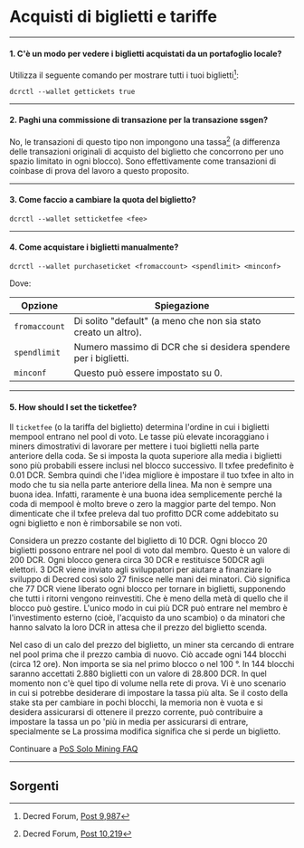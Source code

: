 # <i class="fa fa-ticket"></i> Acquisti di biglietti e tariffe 

---

#### 1. C'è un modo per vedere i biglietti acquistati da un portafoglio locale? 

Utilizza il seguente comando per mostrare tutti i tuoi biglietti[^9987]:

```no-highlight
dcrctl --wallet gettickets true
```

---

#### 2. Paghi una commissione di transazione per la transazione ssgen? 

No, le transazioni di questo tipo non impongono una tassa[^10219] (a differenza delle transazioni originali di acquisto del biglietto che concorrono per uno spazio limitato in ogni blocco). Sono effettivamente come transazioni di coinbase di prova del lavoro a questo proposito.

---

#### 3. Come faccio a cambiare la quota del biglietto? 

```no-highlight
dcrctl --wallet setticketfee <fee>
```

---

#### 4. Come acquistare i biglietti manualmente?

```no-highlight
dcrctl --wallet purchaseticket <fromaccount> <spendlimit> <minconf>
```

Dove:

Opzione        | Spiegazione
---           | ---
`fromaccount` | Di solito "default" (a meno che non sia stato creato un altro).
`spendlimit`  | Numero massimo di DCR che si desidera spendere per i biglietti.
`minconf`     | Questo può essere impostato su 0.

---

#### 5. How should I set the ticketfee? 

Il `ticketfee` (o la tariffa del biglietto) determina l'ordine in cui i biglietti mempool entrano nel pool di voto. Le tasse più elevate incoraggiano i miners dimostrativi di lavorare per mettere i tuoi biglietti nella parte anteriore della coda. Se si imposta la quota superiore alla media i biglietti sono più probabili essere inclusi nel blocco successivo. Il txfee predefinito è 0.01 DCR. Sembra quindi che l'idea migliore è impostare il tuo txfee in alto in modo che tu sia nella parte anteriore della linea. Ma non è sempre una buona idea. Infatti, raramente è una buona idea semplicemente perché la coda di mempool è molto breve o zero la maggior parte del tempo. Non dimenticate che il txfee preleva  dal tuo profitto DCR come  addebitato su ogni biglietto e non è rimborsabile se non voti.

Considera un prezzo costante del biglietto di 10 DCR. Ogni blocco 20 biglietti possono entrare nel pool di voto dal membro. Questo è un valore di 200 DCR. Ogni blocco genera circa 30 DCR e restituisce 50DCR agli elettori. 3 DCR viene inviato agli sviluppatori per aiutare a finanziare lo sviluppo di Decred così solo 27 finisce nelle mani dei minatori. Ciò significa che 77 DCR viene liberato ogni blocco per tornare in biglietti, supponendo che tutti i ritorni vengono reinvestiti. Che è meno della metà di quello che il blocco può gestire. L'unico modo in cui più DCR può entrare nel membro è l'investimento esterno (cioè, l'acquisto da uno scambio) o da minatori che hanno salvato la loro DCR in attesa che il prezzo del biglietto scenda.

Nel caso di un calo del prezzo del biglietto, un miner sta cercando di entrare nel pool prima che il prezzo cambia di nuovo. Ciò accade ogni 144 blocchi (circa 12 ore). Non importa se sia nel primo blocco o nel 100 °. In 144 blocchi saranno accettati 2.880 biglietti con un valore di 28.800 DCR. In quel momento non c'è quel tipo di volume nella rete di prova. Vi è uno scenario in cui si potrebbe desiderare di impostare la tassa più alta. Se il costo della stake sta per cambiare in pochi blocchi, la memoria non è vuota e si desidera assicurarsi di ottenere il prezzo corrente, può contribuire a impostare la tassa un po 'più in media per assicurarsi di entrare, specialmente se La prossima modifica significa che si perde un biglietto.

Continuare a [PoS Solo Mining FAQ](/faq/proof-of-stake/solo-mining.md)

---

## <i class="fa fa-book"></i> Sorgenti 

[^9987]: Decred Forum, [Post 9,987](https://forum.decred.org/threads/582/page-2#post-9987)
[^10219]: Decred Forum, [Post 10,219](https://forum.decred.org/threads/180/page-6#post-10219)

